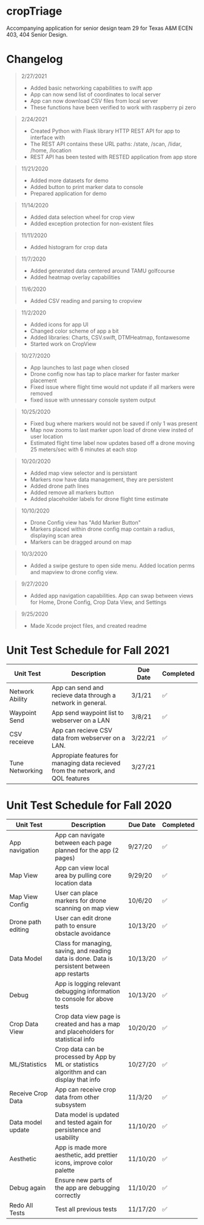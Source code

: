 # cropTriage
Accompanying application for senior design team 29 for Texas A&M ECEN 403, 404 Senior Design.

# Changelog
> 2/27/2021
> - Added basic networking capabilities to swift app
> - App can now send list of coordinates to local server
> - App can now download CSV files from local server
> - These functions have been verified to work with raspberry pi zero

> 2/24/2021
> - Created Python with Flask library HTTP REST API for app to interface with
> - The REST API contains these URL paths: /state, /scan, /lidar, /home, /location
> - REST API has been tested with RESTED application from app store

> 11/21/2020
> - Added more datasets for demo
> - Added button to print marker data to console
> - Prepared application for demo

> 11/14/2020
> - Added data selection wheel for crop view
> - Added exception protection for non-existent files

> 11/11/2020
> - Added histogram for crop data

> 11/7/2020
> - Added generated data centered around TAMU golfcourse
> - Added heatmap overlay capabilities

> 11/6/2020
> - Added CSV reading and parsing to cropview

> 11/2/2020
> - Added icons for app UI
> - Changed color scheme of app a bit
> - Added libraries: Charts, CSV.swift, DTMHeatmap, fontawesome
> - Started work on CropView

> 10/27/2020
> - App launches to last page when closed
> - Drone config now has tap to place marker for faster marker placement
> - Fixed issue where flight time would not update if all markers were removed
> - fixed issue with unnessary console system output

>10/25/2020
> - Fixed bug where markers would not be saved if only 1 was present
> - Map now zooms to last marker upon load of drone view insted of user location
> - Estimated flight time label now updates based off a drone moving 25 meters/sec with 6 minutes at each stop

> 10/20/2020
> - Added map view selector and is persistant
> - Markers now have data management, they are persistent
> - Added drone path lines
> - Added remove all markers button
> - Added placeholder labels for drone flight time estimate

> 10/10/2020
> - Drone Config view has "Add Marker Button"
> - Markers placed within drone config map contain a radius, displaying scan area
> - Markers can be dragged around on map

> 10/3/2020
> - Added a swipe gesture to open side menu. Added location perms and mapview to drone config view.

> 9/27/2020
> - Added app navigation capabilities. App can swap between views for Home, Drone Config, Crop Data View, and Settings

> 9/25/2020
> - Made Xcode project files, and created readme


# Unit Test Schedule for Fall 2021

| Unit Test          | Description                                                                                   | Due Date | Completed |
|--------------------|-----------------------------------------------------------------------------------------------|----------|-----------|
| Network Ability    | App can send and recieve data through a network in general.                                   | 3/1/21   |     ✅     |
| Waypoint Send      | App send waypoint list to webserver on a LAN                                                  | 3/8/21   |     ✅     |
| CSV receieve       | App can recieve CSV data from webserver on a LAN.                                             | 3/22/21  |     ✅     |
| Tune Networking    | Appropiate features for managing data recieved from the network, and QOL features             | 3/27/21  |          |


# Unit Test Schedule for Fall 2020

| Unit Test          | Description                                                                                   | Due Date | Completed |
|--------------------|-----------------------------------------------------------------------------------------------|----------|-----------|
| App navigation     | App can navigate between each page planned for the app (2 pages)                              | 9/27/20  |    ✅     |
| Map View           | App can view local area by pulling core location data                                         | 9/29/20  |    ✅     |
| Map View Config    | User can place markers for drone scanning on map view                                         | 10/6/20  |    ✅     |
| Drone path editing | User can edit drone path to ensure obstacle avoidance                                         | 10/13/20 |    ✅     |
| Data Model         | Class for managing, saving, and reading data is done. Data is persistent between app restarts | 10/13/20 |    ✅     |
| Debug              | App is logging relevant debugging information to console for above tests                      | 10/13/20 |    ✅     |
| Crop Data View     | Crop data view page is created and has a map and placeholders for statistical info            | 10/20/20 |    ✅     |
| ML/Statistics      | Crop data can be processed by App by ML or statistics algorithm and can display that info     | 10/27/20 |    ✅     |
| Receive Crop Data  | App can receive crop data from other subsystem                                                | 11/3/20  |    ✅     |
| Data model update  | Data model is updated and tested again for persistence and usability                          | 11/10/20 |    ✅     |
| Aesthetic          | App is made more aesthetic, add prettier icons, improve color palette                         | 11/10/20 |    ✅     |
| Debug again        | Ensure new parts of the app are debugging correctly                                           | 11/10/20 |    ✅     |
| Redo All Tests     | Test all previous tests                                                                       | 11/17/20 |    ✅     |



